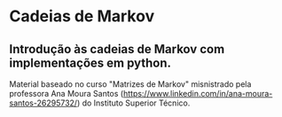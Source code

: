 # Cadeias de Markov

## Introdução às cadeias de Markov com implementações em python.

Material baseado no curso "Matrizes de Markov" misnistrado pela professora Ana Moura Santos (https://www.linkedin.com/in/ana-moura-santos-26295732/) do Instituto Superior Técnico.
